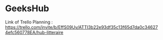 # GeeksHub 
Link of Trello Planning : https://trello.com/invite/b/EffS09Uv/ATTI3b22e93df35c13f65d7da0c346274efc560778EA/hub-litteraire
